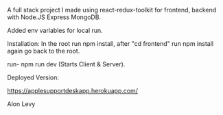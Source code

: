 A full stack project I made using react-redux-toolkit for frontend, backend with Node.JS Express MongoDB.

Added env variables for local run.

Installation:
In the root run npm install,
after "cd frontend"
run npm install again
go back to the root.

run- npm run dev (Starts Client & Server).


Deployed Version:

https://applesupportdeskapp.herokuapp.com/

Alon Levy